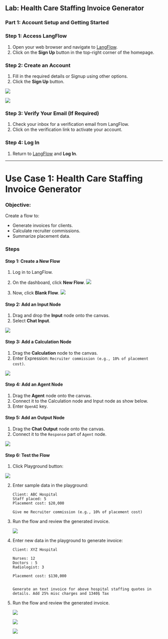## Lab: Health Care Staffing Invoice Generator

### **Part 1: Account Setup and Getting Started**

### **Step 1: Access LangFlow**
1. Open your web browser and navigate to [LangFlow](https://www.langflow.org/).
2. Click on the **Sign Up** button in the top-right corner of the homepage.

### **Step 2: Create an Account**
1. Fill in the required details or Signup using other options.
2. Click the **Sign Up** button.

![](./images/1.png)

![](./images/2.png)


### **Step 3: Verify Your Email (If Required)**
1. Check your inbox for a verification email from LangFlow.
2. Click on the verification link to activate your account.

### **Step 4: Log In**
1. Return to [LangFlow](https://www.langflow.org/) and **Log In**.

---

# **Use Case 1: Health Care Staffing Invoice Generator**

### **Objective**:
Create a flow to:
- Generate invoices for clients.
- Calculate recruiter commissions.
- Summarize placement data.

### **Steps**

#### **Step 1: Create a New Flow**
1. Log in to LangFlow.
2. On the dashboard, click **New Flow**.
![](./images/3.png)

3. Now, click **Blank Flow**.
![](./images/4.png)

#### **Step 2: Add an Input Node**
1. Drag and drop the **Input** node onto the canvas.
2. Select **Chat Input**.

![](./images/5.png)

#### **Step 3: Add a Calculation Node**
1. Drag the **Calculation** node to the canvas.
2. Enter Expression: `Recruiter commission (e.g., 10% of placement cost)`.

![](./images/5_1.png)

#### **Step 4: Add an Agent Node**
1. Drag the **Agent** node onto the canvas.
2. Connect it to the Calculation node and Input node as show below.
3. Enter `OpenAI` key.

#### **Step 5: Add an Output Node**
1. Drag the **Chat Output** node onto the canvas.
2. Connect it to the `Response` part of `Agent` node.

![](./images/6.png)

#### **Step 6: Test the Flow**

1. Click Playground button:

![](./images/p1.png)

2. Enter sample data in the playground:
   ```
   Client: ABC Hospital
   Staff placed: 5
   Placement cost: $20,000

   Give me Recruiter commission (e.g., 10% of placement cost)
   ```

3. Run the flow and review the generated invoice.

   ![](./images/7.png)


2. Enter new data in the playground to generate invoice:
   ```
   Client: XYZ Hospital

   Nurses: 12
   Doctors : 5
   Radiologist: 3

   Placement cost: $130,000


   Generate an text invoice for above hospital staffing quotes in details. Add 25% misc charges and 1340$ Tax
   ```


3. Run the flow and review the generated invoice.

   ![](./images/8.png)

   ![](./images/9.png)

   ![](./images/10.png)

